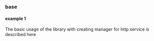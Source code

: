 ### base
#### example 1
The basic usage of the library with creating manager for http service is described here
